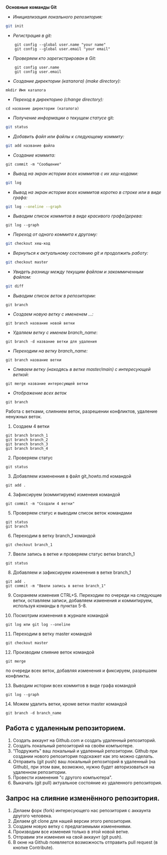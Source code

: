 **Основные команды Git**

* *Инициализация локального репозитория:* 
```sh
git init
```

* *Регистрация в git:*
```
    git config --global user.name "your name"
    git config --global user.email "your email"
```

* *Проверяем кто зарегистрирован в Git:*
```
    git config user.name
    git config user.email
```

* *Создание директории (каталога) (make directory):*
```
mkdir Имя каталога
``` 

* *Переход в директорию (change directory):*
```
cd название директории (каталога)
```

* *Получение информации о текущем статусе* git:
```sh
git status
```

* *Добавить файл или файлы к следующему коммиту:*
```sh       
git add название файла 
```

* *Создание коммита:*
```
git commit -m "Сообщение"
```

* *Вывод на экран истории всех коммитов с их хеш-кодами:*
```sh
git log
```

* *Вывод на экран истории всех коммитов коротко в строке или в виде графа:*
```sh
git log --oneline --graph
```

* *Выводим список коммитов в виде красивого графа/дерева:*
```
git log --graph
```


* *Переход от одного коммита к другому:*
```sh
git checkout хеш-код
```

* *Вернуться к актуальному состоянию git и продолжить работу:*
```sh
git checkout master
```

* *Увидеть разницу между текущим файлом и закоммиченным файлом:*
```sh
git diff
```

* *Выводим список веток в репозитории:*
```
git branch
```

* *Создаем новую ветку с имененем ...:*
```
git branch название новой ветки
```

* *Удаляем ветку с именем branch_name*:
```
git branch -d название ветки для удаления
```

* *Переходим на ветку branch_name:*
```
git branch название ветки
```

* *Сливаем ветку (находясь в ветке master/main) c интересующей веткой:*
```
git merge название интересующей ветки
```

* *Отображение всех веток*
```
git branch
```

 Работа с ветками, слиянием веток, разрешении конфликтов, удаление ненужных веток.  

1. Создаем 4 ветки

```
git branch branch_1
git branch branch_2
git branch branch_3
git branch branch_4
```
2. Проверяем статус
```
git status
```
3. Добавляем измененния в файл git_howto.md командой
 ```
git add .
```
4. Зафиксируем (коммитируем) изменеия командой

```
git commit -m "Создали 4 ветки"
```
5. Проверяем статус и выводим список веток командами
```
git status
git branch
```
6. Переходим в ветку branch_1 командой
```
git checkout branch_1
```
7. Ввели запись в ветке и проверяем статус ветки branch_1
```
git status
```
8. Добавляем и зафиксируем изменения в ветке branch_1
```
git add .
git commit -m "Ввели запись в ветке branch_1"
```
9. Сохраняем изменеия CTRL+S.
Переходим по очереди на следующие ветки, оставляем записи, добавляем изменения и коммитируем, используя команды в пунктах 5-8.

10. Посмотрим изменения в журнале командой 

```
git log или git log --oneline
```
11. Переходим в ветку master командой 
```
git checkout master
```
12. Производим слияние веток командой 
```
git merge 
```
по очереди всех веток, добавляя изменения и фиксируем, разрешаем конфликты. 

13. Выводим истории всех коммитов в виде графа командой
```
git log --graph
```
14. Можем удалить ветки, кроме ветки master командой
```
git branch -d branch_name
``` 

## Работа с удаленным репозиторием. 
1. Создать аккаунт на Github.com и создать удаленный репозиторий.
2. Создать локальный репозиторий на своём компьютере. 
3. "Подружить" ваш локальный и удаленный репозитории. Github при создании нового репозитория подскажет как это можно сделать.
4.  Отправить (git push) ваш локальный репозиторий в удаленный (на Github), при этом вам, возможно, нужно будет авторизоваться на удаленном репозитории.
5. Провести изменения "с другого компьютера".
6. Выкачать (git pull) актуальное состояние из удаленного репозитория. 


## Запрос на слияние изменённого репозитория.
1. Делаем форк (fork) интересующего нас репозитория с аккаунта другого человека.
2. Делаем git clone для нашей версии этого репозитория.
3. Создаем новую ветку с предлагаемыми изменениями. 
4. Производим все изменеия только в этой новой ветке.
5. Отправим эти изменеия на свой аккаунт (git push).
6. В окне на Github появляется возможность отправить pull request (в кнопке Contribute).   
